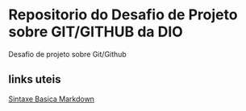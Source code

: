 # Repositorio do Desafio de Projeto sobre GIT/GITHUB da DIO
Desafio de projeto sobre Git/Github

## links uteis
[Sintaxe Basica Markdown](https://www.markdownguide.org/basic-syntax/)
